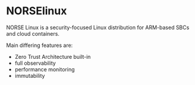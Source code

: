 # NORSElinux
NORSE Linux is a security-focused Linux distribution for ARM-based SBCs and cloud containers.

Main differing features are:
* Zero Trust Architecture built-in
* full observability
* performance monitoring
* immutability
